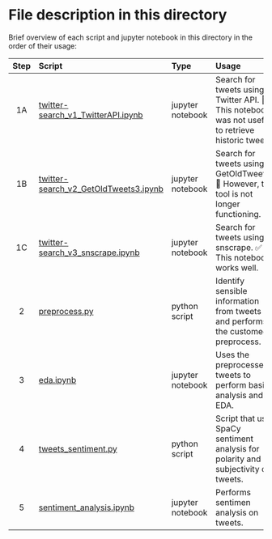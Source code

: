 # File description in this directory

Brief overview of each script and jupyter notebook in this directory in the order of their usage:

|Step |Script | Type | Usage |
|:---:|:------|:-----|:------|
|1A|[twitter-search_v1_TwitterAPI.ipynb](https://github.com/vcuspinera/Canada_response_covid/blob/master/src/twitter-search_v1_TwitterAPI.ipynb) | jupyter notebook |Search for tweets using Twitter API. 🚫 This notebook was not useful to retrieve historic tweets.|
|1B|[twitter-search_v2_GetOldTweets3.ipynb](https://github.com/vcuspinera/Canada_response_covid/blob/master/src/twitter-search_v2_GetOldTweets3.ipynb) | jupyter notebook |Search for tweets using GetOldTweets3. 🚫 However, this tool is not longer functioning.|
|1C|[twitter-search_v3_snscrape.ipynb](https://github.com/vcuspinera/Canada_response_covid/blob/master/src/twitter-search_v3_snscrape.ipynb) | jupyter notebook |Search for tweets using snscrape. ✅ This notebook works well.|
|2|[preprocess.py](https://github.com/vcuspinera/Canada_response_covid/blob/master/src/preprocess.py) | python script |Identify sensible information from tweets and performs the customed preprocess. |
|3|[eda.ipynb](https://github.com/vcuspinera/Canada_response_covid/blob/master/src/eda.ipynb) | jupyter notebook |Uses the preprocessed tweets to perform basic analysis and EDA. |
|4|[tweets_sentiment.py](https://github.com/vcuspinera/Canada_response_covid/blob/master/src/tweets_sentiment.py)| python script |Script that use SpaCy sentiment analysis for polarity and subjectivity of tweets. |
|5|[sentiment_analysis.ipynb](https://github.com/vcuspinera/Canada_response_covid/blob/master/src/sentiment_analysis.ipynb) |jupyter notebook |Performs sentimen analysis on tweets. |
